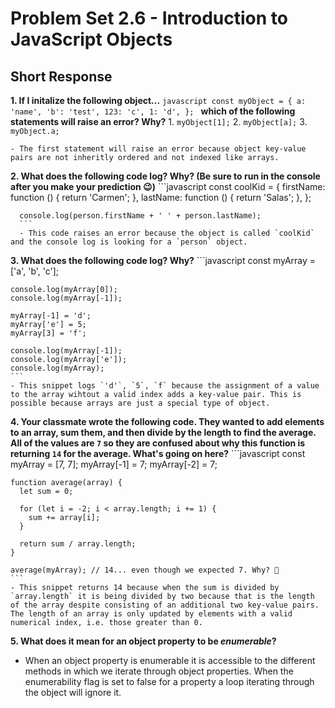 # Problem Set 2.6 - Introduction to JavaScript Objects
## Short Response

**1. If I initalize the following object...**
    ```javascript
    const myObject = {
      a: 'name',
      'b': 'test',
      123: 'c',
      1: 'd',
    };
    ```
    **which of the following statements will raise an error? Why?**
    1. `myObject[1];`
    2. `myObject[a];`
    3. `myObject.a;`
    
    - The first statement will raise an error because object key-value pairs are not inheritly ordered and not indexed like arrays.

**2. What does the following code log? Why? (Be sure to run in the console after you make your prediction 😉)**
      ```javascript
      const coolKid = {
        firstName: function () {
          return 'Carmen';
        },
        lastName: function () {
          return 'Salas';
        },
      };

      console.log(person.firstName + ' ' + person.lastName);
      ```
      - This code raises an error because the object is called `coolKid` and the console log is looking for a `person` object.

**3. What does the following code log? Why?**
    ```javascript
    const myArray = ['a', 'b', 'c'];

    console.log(myArray[0]);
    console.log(myArray[-1]);

    myArray[-1] = 'd';
    myArray['e'] = 5;
    myArray[3] = 'f';

    console.log(myArray[-1]);
    console.log(myArray['e']);
    console.log(myArray);
    ```
    - This snippet logs `'d'`, `5`, `f` because the assignment of a value to the array wihtout a valid index adds a key-value pair. This is possible because arrays are just a special type of object.

**4. Your classmate wrote the following code. They wanted to add elements to an array, sum them, and then divide by the length to find the average. All of the values are `7` so they are confused about why this function is returning `14` for the average. What's going on here?**
    ```javascript
    const myArray = [7, 7];
    myArray[-1] = 7;
    myArray[-2] = 7;

    function average(array) {
      let sum = 0;

      for (let i = -2; i < array.length; i += 1) {
        sum += array[i];
      }

      return sum / array.length;
    }

    average(myArray); // 14... even though we expected 7. Why? 🤔
    ```
    - This snippet returns 14 because when the sum is divided by `array.length` it is being divided by two because that is the length of the array despite consisting of an additional two key-value pairs. The length of an array is only updated by elements with a valid numerical index, i.e. those greater than 0.

**5. What does it mean for an object property to be _enumerable_?**
  - When an object property is enumerable it is accessible to the different methods in which we iterate through object properties. When the enumerability flag is set to false for a property a loop iterating through the object will ignore it.